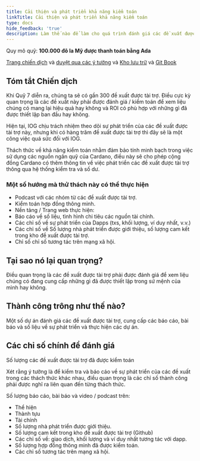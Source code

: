 ```yaml
---
title: Cải thiện và phát triển khả năng kiểm toán
linkTitle: Cải thiện và phát triển khả năng kiểm toán
type: docs
hide_feedback: 'true'
description: Làm thế nào để làm cho quá trình đánh giá các đề xuất được tài trợ hiệu quả, phân tán và minh bạch?
---
```


Quy mô quỹ: **100.000 đô la Mỹ được thanh toán bằng Ada**

[Trang chiến dịch](https://cardano.ideascale.com/a/campaign-home/26253) và [duyệt qua các ý tưởng](https://cardano.ideascale.com/a/ideas/top/campaign-filter/byids/campaigns/26253/stage/unspecified) và [Kho lưu trữ](https://github.com/Catalyst-Challenges/F7-Improve-and-Grow-Auditability) và [Git Book](https://quality-assurance-dao.gitbook.io/catalyst-fund-7-challenges/fund-7/improve-and-grow-auditability)

## Tóm tắt Chiến dịch

Khi Quỹ 7 diễn ra, chúng ta sẽ có gần 300 đề xuất được tài trợ. Điều cực kỳ quan trọng là các đề xuất này phải được đánh giá / kiểm toán để xem liệu chúng có mang lại hiệu quả hay không và ROI có phù hợp với những gì đã được thiết lập ban đầu hay không.

Hiện tại, IOG chịu trách nhiệm theo dõi sự phát triển của các đề xuất được tài trợ này, nhưng khi có hàng trăm đề xuất được tài trợ thì đây sẽ là một công việc quá sức đối với IOG.

Thách thức về khả năng kiểm toán nhằm đảm bảo tính minh bạch trong việc sử dụng các nguồn ngân quỹ của Cardano, điều này sẽ cho phép cộng đồng Cardano có thêm thông tin về việc phát triển các đề xuất được tài trợ thông qua hệ thống kiểm tra và số dư.

### **Một số hướng mà thử thách này có thể thực hiện**

- Podcast với các nhóm từ các đề xuất được tài trợ.
- Kiểm toán hợp đồng thông minh.
- Nền tảng / Trang web thực hiện:
- Báo cáo về số liệu, tình hình chi tiêu các nguồn tài chính.
- Các chỉ số về sự phát triển của Dapps (txs, khối lượng, ví duy nhất, v.v.)
- Các chỉ số về Số lượng nhà phát triển được giới thiệu, số lượng cam kết trong kho đề xuất được tài trợ.
- Chỉ số chỉ số tương tác trên mạng xã hội.

## Tại sao nó lại quan trọng?

Điều quan trọng là các đề xuất được tài trợ phải được đánh giá để xem liệu chúng có đang cung cấp những gì đã được thiết lập trong sứ mệnh của mình hay không.

## Thành công trông như thế nào?

Một số dự án đánh giá các đề xuất được tài trợ, cung cấp các báo cáo, bài báo và số liệu về sự phát triển và thực hiện các dự án.

## Các chỉ số chính để đánh giá

Số lượng các đề xuất được tài trợ đã được kiểm toán

Xét rằng ý tưởng là để kiểm tra và báo cáo về sự phát triển của các đề xuất trong các thách thức khác nhau, điều quan trọng là các chỉ số thành công phải được nghĩ ra liên quan đến từng thách thức.

Số lượng báo cáo, bài báo và video / podcast trên:

- Thể hiện
- Thành tựu
- Tài chính
- Số lượng nhà phát triển được giới thiệu.
- Số lượng cam kết trong kho đề xuất được tài trợ (Github)
- Các chỉ số về: giao dịch, khối lượng và ví duy nhất tương tác với dapp.
- Số lượng hợp đồng thông minh đã được kiểm toán.
- Các chỉ số tương tác trên mạng xã hội.
